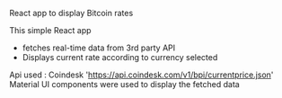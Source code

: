 React app to display Bitcoin rates

This simple React app 
* fetches real-time data from 3rd party API
* Displays current rate according to currency selected 

Api used : Coindesk 'https://api.coindesk.com/v1/bpi/currentprice.json'
Material UI components were used to display the fetched data
